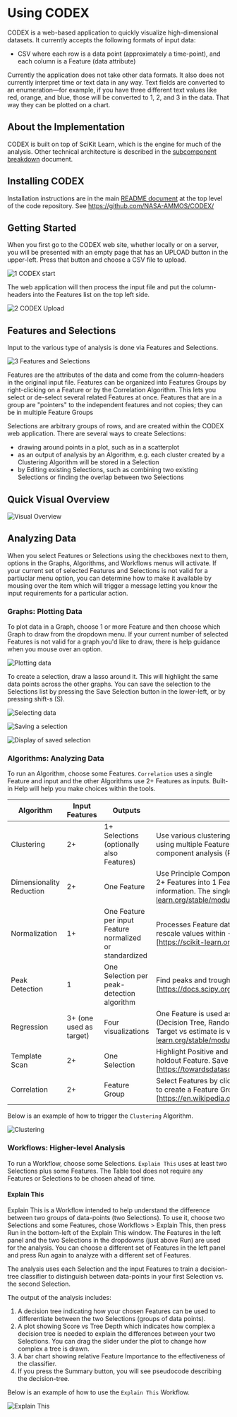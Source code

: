 ﻿# Using CODEX

CODEX is a web-based application to quickly visualize high-dimensional datasets. It currently accepts the following formats of input data:
- CSV where each row is a data point (approximately a time-point), and each column is a Feature (data attribute)

Currently the application does not take other data formats. It also does not currently interpret time or text data in any way. Text fields are converted to an enumeration—for example, if you have three different text values like red, orange, and blue, those will be converted to 1, 2, and 3 in the data. That way they can be plotted on a chart.

## About the Implementation

CODEX is built on top of SciKit Learn, which is the engine for much of the analysis. Other technical architecture is described in the [subcomponent breakdown](../subcomponent_breakdown.md) document.

## Installing CODEX

Installation instructions are in the main [README document](../../README.md) at the top level of the code repository. See https://github.com/NASA-AMMOS/CODEX/

## Getting Started

When you first go to the CODEX web site, whether locally or on a server, you will be presented with an empty page that has an UPLOAD button in the upper-left. Press that button and choose a CSV file to upload.

![1 CODEX start](user_guide_images/1-codex-start.png)

The web application will then process the input file and put the column-headers into the Features list on the top left side.

![2 CODEX Upload](user_guide_images/2-file-uploaded.png)

## Features and Selections

Input to the various type of analysis is done via Features and Selections.

![3 Features and Selections](user_guide_images/3-features-selections.png)

Features are the attributes of the data and come from the column-headers in the original input file. Features can be organized into Features Groups by right-clicking on a Feature or by the Correlation Algorithm. This lets you select or de-select several related Features at once. Features that are in a group are "pointers" to the independent features and not copies; they can be in multiple Feature Groups

Selections are arbitrary groups of rows, and are created within the CODEX web application. There are several ways to create Selections:
- drawing around points in a plot, such as in a scatterplot
- as an output of analysis by an Algorithm, e.g. each cluster created by a Clustering Algorithm will be stored in a Selection
- by Editing existing Selections, such as combining two existing Selections or finding the overlap between two Selections

## Quick Visual Overview
![Visual Overview](user_guide_images/codex-overview.png)

## Analyzing Data

When you select Features or Selections using the checkboxes next to them, options in the Graphs, Algorithms, and Workflows menus will activate. If your current set of selected Features and Selections is not valid for a partiuclar menu option, you can determine how to make it available by mousing over the item which will trigger a message letting you know the input requirements for a particular action.

### Graphs: Plotting Data

To plot data in a Graph, choose 1 or more Feature and then choose which Graph to draw from the dropdown menu. If your current number of selected Features is not valid for a graph you'd like to draw, there is help guidance when you mouse over an option.

![Plotting data](user_guide_images/4-plotting-data.png)

To create a selection, draw a lasso around it. This will highlight the same data points across the other graphs. You can save the selection to the Selections list by pressing the Save Selection button in the lower-left, or by pressing shift-s (S).

![Selecting data](user_guide_images/select-lasso-draw.png)

![Saving a selection](user_guide_images/select-lasso-display.png)

![Display of saved selection](user_guide_images/selection-saved.png)

### Algorithms: Analyzing Data

To run an Algorithm, choose some Features. `Correlation` uses a single Feature and input and the other Algorithms use 2+ Features as inputs. Built-in Help will help you make choices within the tools.

| Algorithm | Input Features | Outputs | Summary |
| --- | --- | --- | --- |
| Clustering | 2+  | 1+ Selections (optionally also Features) | Use various clustering algorithms to compute high-dimensional similarity of rows using multiple Features; can visualize clusters in a scatter plot using princple component analysis (PCA) [https://scikit-learn.org/stable/modules/clustering.html] | 
| Dimensionality Reduction	| 2+		| One Feature	| Use Principle Component Analysis or Independent Component Analysis to reduce 2+ Features into 1 Feature that retains properties of the higher-dimensional information. The single Feature can then be plotted etc. [https://scikit-learn.org/stable/modules/unsupervised_reduction.html] |
| Normalization	| 1+		| One Feature per input Feature normalized or standardized	| Processes Feature data to prepare it for downstream algorithms. Normalization will rescale values within -1 to 1. Standardization will rescale values to have zero mean. [https://scikit-learn.org/stable/modules/preprocessing.html] |
| Peak Detection	| 1		| One Selection per peak-detection algorithm	| Find peaks and troughs in data based on various methods. [https://docs.scipy.org/doc/scipy/reference/generated/scipy.signal.find_peaks.html] |
| Regression	| 3+ (one used as target)		| Four visualizations	| One Feature is used as a target and the other Features are used by each method (Decision Tree, Random Forest, K Neighbors, or Linear) to estimate the target value. Target vs estimate is visualized along with some statistics. [https://scikit-learn.org/stable/modules/tree.html#regression] |
| Template Scan	| 2+		| One Selection	| Highlight Positive and Negative patterns on 1+ Feature and find that pattern in a holdout Feature. Save the matched locations in the holdout Feature as a Selection. [https://towardsdatascience.com/dynamic-time-warping-3933f25fcdd] |
| Correlation	| 2+		| Feature Group	| Select Features by clicking the y-axis labels and then press Add Selected to Group to create a Feature Group with those Features (or add them to an existing group). [https://en.wikipedia.org/wiki/Correlation_coefficient] |

Below is an example of how to trigger the `Clustering` Algorithm.

![Clustering](user_guide_images/5-algorithms-clustering.png)

### Workflows: Higher-level Analysis

To run a Workflow, choose some Selections. `Explain This` uses at least two Selections plus some Features. The Table tool does not require any Features or Selections to be chosen ahead of time.

#### Explain This
Explain This is a Workflow intended to help understand the difference between two groups of data-points (two Selections). To use it, choose two Selections and some Features, chose Workflows > Explain This, then press Run in the bottom-left of the Explain This window. The Features in the left panel and the two Selections in the dropdowns (just above Run) are used for the analysis. You can choose a different set of Features in the left panel and press Run again to analyze with a different set of Features.

The analysis uses each Selection and the input Features to train a decision-tree classifier to distinguish between data-points in your first Selection vs. the second Selection.

The output of the analysis includes:
1. A decision tree indicating how your chosen Features can be used to differentiate between the two Selections (groups of data points).
2. A plot showing Score vs Tree Depth which indicates how complex a decision tree is needed to explain the differences between your two Selections. You can drag the slider under the plot to change how complex a tree is drawn.
3. A bar chart showing relative Feature Importance to the effectiveness of the classifier.
4. If you press the Summary button, you will see pseudocode describing the decision-tree.

Below is an example of how to use the `Explain This` Workflow.

![Explain This](user_guide_images/6-explain-this.png)